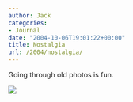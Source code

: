 ```yaml
---
author: Jack
categories:
- Journal
date: "2004-10-06T19:01:22+00:00"
title: Nostalgia
url: /2004/nostalgia/
---
```


Going through old photos is fun.

![][1]

 [1]: /images/blog/fm-group.jpg